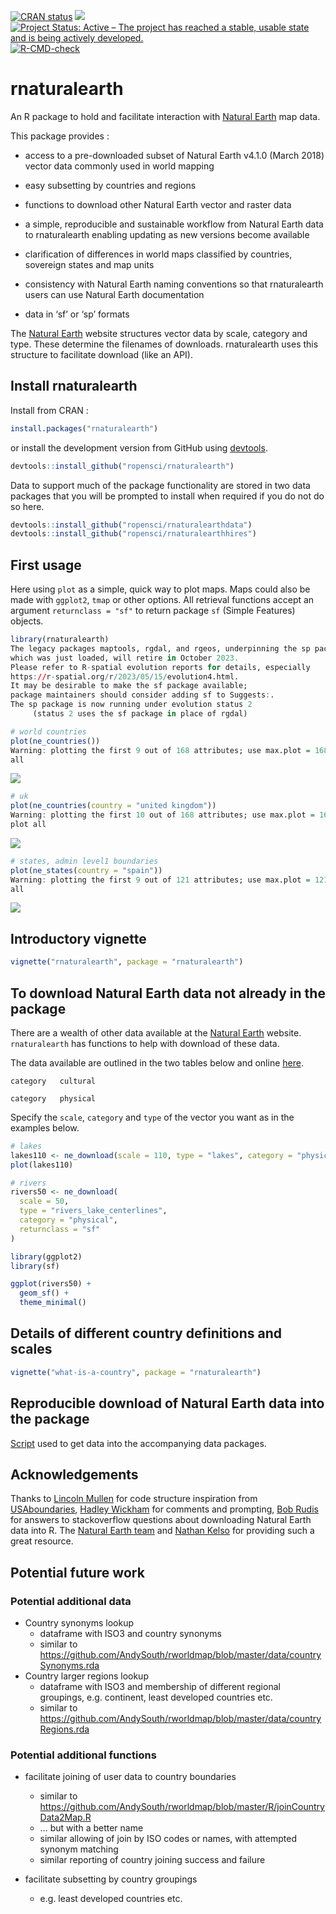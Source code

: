 
<!-- README.md is generated from README.Rmd. Please edit that file -->
<!-- used devtools::build_readme() to update the md -->
<!-- badges: start -->

[![CRAN
status](https://www.r-pkg.org/badges/version/rnaturalearth)](https://CRAN.R-project.org/package=rnaturalearth)
[![](https://badges.ropensci.org/22_status.svg)](https://github.com/ropensci/software-review/issues/22)
[![Project Status: Active – The project has reached a stable, usable
state and is being actively
developed.](https://www.repostatus.org/badges/latest/active.svg)](https://www.repostatus.org/#active)
[![R-CMD-check](https://github.com/ropensci/rnaturalearth/actions/workflows/R-CMD-check.yaml/badge.svg)](https://github.com/ropensci/rnaturalearth/actions/workflows/R-CMD-check.yaml)

<!-- badges: end -->

# rnaturalearth

An R package to hold and facilitate interaction with [Natural
Earth](https://www.naturalearthdata.com/) map data.

This package provides :

-   access to a pre-downloaded subset of Natural Earth v4.1.0
    (March 2018) vector data commonly used in world mapping

-   easy subsetting by countries and regions

-   functions to download other Natural Earth vector and raster data

-   a simple, reproducible and sustainable workflow from Natural Earth
    data to rnaturalearth enabling updating as new versions become
    available

-   clarification of differences in world maps classified by countries,
    sovereign states and map units

-   consistency with Natural Earth naming conventions so that
    rnaturalearth users can use Natural Earth documentation

-   data in ‘sf’ or ‘sp’ formats

The [Natural Earth](https://www.naturalearthdata.com/) website
structures vector data by scale, category and type. These determine the
filenames of downloads. rnaturalearth uses this structure to facilitate
download (like an API).

## Install rnaturalearth

Install from CRAN :

``` r
install.packages("rnaturalearth")
```

or install the development version from GitHub using
[devtools](https://github.com/r-lib/devtools).

``` r
devtools::install_github("ropensci/rnaturalearth")
```

Data to support much of the package functionality are stored in two data
packages that you will be prompted to install when required if you do
not do so here.

``` r
devtools::install_github("ropensci/rnaturalearthdata")
devtools::install_github("ropensci/rnaturalearthhires")
```

## First usage

Here using `plot` as a simple, quick way to plot maps. Maps could also
be made with `ggplot2`, `tmap` or other options. All retrieval functions
accept an argument `returnclass = "sf"` to return package `sf` (Simple
Features) objects.

``` r
library(rnaturalearth)
The legacy packages maptools, rgdal, and rgeos, underpinning the sp package,
which was just loaded, will retire in October 2023.
Please refer to R-spatial evolution reports for details, especially
https://r-spatial.org/r/2023/05/15/evolution4.html.
It may be desirable to make the sf package available;
package maintainers should consider adding sf to Suggests:.
The sp package is now running under evolution status 2
     (status 2 uses the sf package in place of rgdal)

# world countries
plot(ne_countries())
Warning: plotting the first 9 out of 168 attributes; use max.plot = 168 to plot
all
```

![](man/figures/README-unnamed-chunk-2-1.png)<!-- -->

``` r
# uk
plot(ne_countries(country = "united kingdom"))
Warning: plotting the first 10 out of 168 attributes; use max.plot = 168 to
plot all
```

![](man/figures/README-unnamed-chunk-2-2.png)<!-- -->

``` r
# states, admin level1 boundaries
plot(ne_states(country = "spain"))
Warning: plotting the first 9 out of 121 attributes; use max.plot = 121 to plot
all
```

![](man/figures/README-unnamed-chunk-2-3.png)<!-- -->

## Introductory vignette

``` r
vignette("rnaturalearth", package = "rnaturalearth")
```

## To download Natural Earth data not already in the package

There are a wealth of other data available at the [Natural
Earth](https://www.naturalearthdata.com/) website. `rnaturalearth` has
functions to help with download of these data.

The data available are outlined in the two tables below and online
[here](https://www.naturalearthdata.com/downloads/50m-physical-vectors/).


    category   cultural 

    category   physical 

Specify the `scale`, `category` and `type` of the vector you want as in
the examples below.

``` r
# lakes
lakes110 <- ne_download(scale = 110, type = "lakes", category = "physical")
plot(lakes110)

# rivers
rivers50 <- ne_download(
  scale = 50,
  type = "rivers_lake_centerlines",
  category = "physical",
  returnclass = "sf"
)

library(ggplot2)
library(sf)

ggplot(rivers50) +
  geom_sf() +
  theme_minimal()
```

## Details of different country definitions and scales

``` r
vignette("what-is-a-country", package = "rnaturalearth")
```

## Reproducible download of Natural Earth data into the package

[Script](https://github.com/ropensci/rnaturalearthdata/blob/master/data-raw/data_download_script.r)
used to get data into the accompanying data packages.

## Acknowledgements

Thanks to [Lincoln Mullen](https://github.com/lmullen) for code
structure inspiration from
[USAboundaries](https://github.com/ropensci/USAboundaries), [Hadley
Wickham](https://github.com/hadley) for comments and prompting, [Bob
Rudis](https://github.com/hrbrmstr) for answers to stackoverflow
questions about downloading Natural Earth data into R. The [Natural
Earth team](https://www.naturalearthdata.com/about/contributors/) and
[Nathan Kelso](https://github.com/nvkelso) for providing such a great
resource.

## Potential future work

### Potential additional data

-   Country synonyms lookup
    -   dataframe with ISO3 and country synonyms
    -   similar to
        <https://github.com/AndySouth/rworldmap/blob/master/data/countrySynonyms.rda>
-   Country larger regions lookup
    -   dataframe with ISO3 and membership of different regional
        groupings, e.g. continent, least developed countries etc.
    -   similar to
        <https://github.com/AndySouth/rworldmap/blob/master/data/countryRegions.rda>

### Potential additional functions

-   facilitate joining of user data to country boundaries

    -   similar to
        <https://github.com/AndySouth/rworldmap/blob/master/R/joinCountryData2Map.R>
    -   … but with a better name
    -   similar allowing of join by ISO codes or names, with attempted
        synonym matching
    -   similar reporting of country joining success and failure

-   facilitate subsetting by country groupings

    -   e.g. least developed countries etc.
